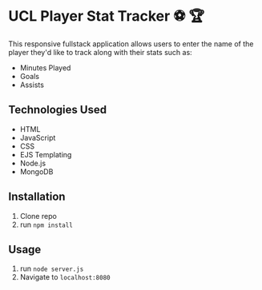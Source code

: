 # UCL Player Stat Tracker ⚽️ 🏆

This responsive fullstack application allows users to enter the name of the player they'd like to track along with their stats such as:

- Minutes Played
- Goals
- Assists

## Technologies Used

- HTML
- JavaScript
- CSS
- EJS Templating
- Node.js
- MongoDB

## Installation

1. Clone repo
2. run `npm install`

## Usage

1. run `node server.js`
2. Navigate to `localhost:8080`
